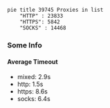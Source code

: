 
```mermaid
pie title 39745 Proxies in list
    "HTTP" : 23833
    "HTTPS": 5842
    "SOCKS" : 14468
```

### Some Info
#### Average Timeout

- mixed: 2.9s
- http: 1.5s
- https: 8.6s
- socks: 6.4s